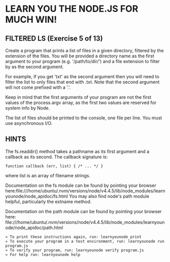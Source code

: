 # LEARN YOU THE NODE.JS FOR MUCH WIN!

## FILTERED LS (Exercise 5 of 13)

Create a program that prints a list of files in a given directory, filtered by the extension of the files. You will be provided a directory name as the first argument to your program (e.g. '/path/to/dir/') and a file extension to filter by as the second argument.

For example, if you get 'txt' as the second argument then you will need to filter the list to only files that end with .txt. Note that the second argument will not come prefixed with a '.'.

Keep in mind that the first arguments of your program are not the first values of the process.argv array, as the first two values are reserved for system info by Node.

The list of files should be printed to the console, one file per line. You must use asynchronous I/O.

## HINTS

The fs.readdir() method takes a pathname as its first argument and a callback as its second. The callback signature is:

	function callback (err, list) { /* ... */ }

where list is an array of filename strings.

Documentation on the fs module can be found by pointing your browser here:file:///home/ubuntu/.nvm/versions/node/v4.4.5/lib/node_modules/learnyounode/node_apidoc/fs.html
You may also find node's path module helpful, particularly the extname method.

Documentation on the path module can be found by pointing your browser here:
file:///home/ubuntu/.nvm/versions/node/v4.4.5/lib/node_modules/learnyounode/node_apidoc/path.html

	» To print these instructions again, run: learnyounode print
	» To execute your program in a test environment, run: learnyounode run program.js
	» To verify your program, run: learnyounode verify program.js
	» For help run: learnyounode help
